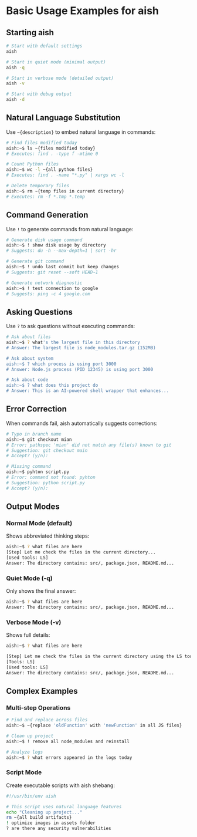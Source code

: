 # Basic Usage Examples for aish

## Starting aish

```bash
# Start with default settings
aish

# Start in quiet mode (minimal output)
aish -q

# Start in verbose mode (detailed output)
aish -v

# Start with debug output
aish -d
```

## Natural Language Substitution

Use `~{description}` to embed natural language in commands:

```bash
# Find files modified today
aish:~$ ls ~{files modified today}
# Executes: find . -type f -mtime 0

# Count Python files
aish:~$ wc -l ~{all python files}
# Executes: find . -name "*.py" | xargs wc -l

# Delete temporary files
aish:~$ rm ~{temp files in current directory}
# Executes: rm -f *.tmp *.temp
```

## Command Generation

Use `!` to generate commands from natural language:

```bash
# Generate disk usage command
aish:~$ ! show disk usage by directory
# Suggests: du -h --max-depth=1 | sort -hr

# Generate git command
aish:~$ ! undo last commit but keep changes
# Suggests: git reset --soft HEAD~1

# Generate network diagnostic
aish:~$ ! test connection to google
# Suggests: ping -c 4 google.com
```

## Asking Questions

Use `?` to ask questions without executing commands:

```bash
# Ask about files
aish:~$ ? what's the largest file in this directory
# Answer: The largest file is node_modules.tar.gz (152MB)

# Ask about system
aish:~$ ? which process is using port 3000
# Answer: Node.js process (PID 12345) is using port 3000

# Ask about code
aish:~$ ? what does this project do
# Answer: This is an AI-powered shell wrapper that enhances...
```

## Error Correction

When commands fail, aish automatically suggests corrections:

```bash
# Typo in branch name
aish:~$ git checkout mian
# Error: pathspec 'mian' did not match any file(s) known to git
# Suggestion: git checkout main
# Accept? (y/n):

# Missing command
aish:~$ pyhton script.py
# Error: command not found: pyhton
# Suggestion: python script.py
# Accept? (y/n):
```

## Output Modes

### Normal Mode (default)
Shows abbreviated thinking steps:
```bash
aish:~$ ? what files are here
[Step] Let me check the files in the current directory...
[Used tools: LS]
Answer: The directory contains: src/, package.json, README.md...
```

### Quiet Mode (-q)
Only shows the final answer:
```bash
aish:~$ ? what files are here
Answer: The directory contains: src/, package.json, README.md...
```

### Verbose Mode (-v)
Shows full details:
```bash
aish:~$ ? what files are here

[Step] Let me check the files in the current directory using the LS tool
[Tools: LS]
[Used tools: LS]
Answer: The directory contains: src/, package.json, README.md...
```

## Complex Examples

### Multi-step Operations
```bash
# Find and replace across files
aish:~$ ~{replace 'oldFunction' with 'newFunction' in all JS files}

# Clean up project
aish:~$ ! remove all node_modules and reinstall

# Analyze logs
aish:~$ ? what errors appeared in the logs today
```

### Script Mode
Create executable scripts with aish shebang:

```bash
#!/usr/bin/env aish

# This script uses natural language features
echo "Cleaning up project..."
rm ~{all build artifacts}
! optimize images in assets folder
? are there any security vulnerabilities
```